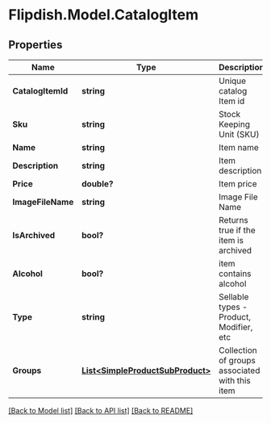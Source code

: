 # Flipdish.Model.CatalogItem
## Properties

Name | Type | Description | Notes
------------ | ------------- | ------------- | -------------
**CatalogItemId** | **string** | Unique catalog Item id | [optional] 
**Sku** | **string** | Stock Keeping Unit (SKU) | [optional] 
**Name** | **string** | Item name | [optional] 
**Description** | **string** | Item description | [optional] 
**Price** | **double?** | Item price | [optional] 
**ImageFileName** | **string** | Image File Name | [optional] 
**IsArchived** | **bool?** | Returns true if the item is archived | [optional] 
**Alcohol** | **bool?** | item contains alcohol | [optional] 
**Type** | **string** | Sellable types - Product, Modifier, etc | [optional] 
**Groups** | [**List&lt;SimpleProductSubProduct&gt;**](SimpleProductSubProduct.md) | Collection of groups associated with this item | [optional] 

[[Back to Model list]](../README.md#documentation-for-models) [[Back to API list]](../README.md#documentation-for-api-endpoints) [[Back to README]](../README.md)

